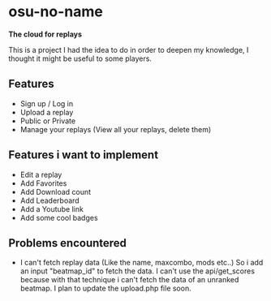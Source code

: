 # osu-no-name

__The cloud for replays__

This is a project I had the idea to do in order to deepen my knowledge, I thought it might be useful to some players.

## Features

* Sign up / Log in
* Upload a replay
* Public or Private
* Manage your replays (View all your replays, delete them)

## Features i want to implement

* Edit a replay
* Add Favorites
* Add Download count
* Add Leaderboard
* Add a Youtube link
* Add some cool badges

## Problems encountered

  * I can't fetch replay data (Like the name, maxcombo, mods etc..) So i add an input "beatmap_id" to fetch the data.
  I can't use the api/get_scores because with that technique i can't fetch the data of an unranked beatmap. I plan to update the upload.php file soon.
